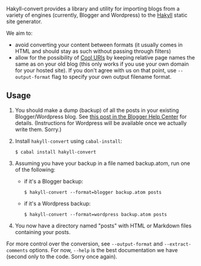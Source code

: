 Hakyll-convert provides a library and utility for importing blogs from
a variety of engines (currently, Blogger and Wordpress) to the [Hakyll][hakyll]
static site generator.

We aim to:

* avoid converting your content between formats (it usually comes in
  HTML and should stay as such without passing through filters)
* allow for the possibility of [Cool URIs][cool-uris] by keeping
  relative page names the same as on your old blog (this only works
  if you use your own domain for your hosted site). If you don't agree with us
  on that point, use `--output-format` flag to specify your own output filename
  format.

Usage
-----

1. You should make a dump (backup) of all the posts in your existing
   Blogger/Wordpress blog. See [this post in the Blogger Help
   Center](https://support.google.com/blogger/answer/41387) for details.
   (Instructions for Wordpress will be available once we actually write them.
   Sorry.)

2. Install `hakyll-convert` using `cabal-install`:

   ```console
   $ cabal install hakyll-convert
   ```
3. Assuming you have your backup in a file named backup.atom, run one of the following:

   - if it's a Blogger backup:

     ```console
     $ hakyll-convert --format=blogger backup.atom posts
     ```

   - if it's a Wordpress backup:

     ```console
     $ hakyll-convert --format=wordpress backup.atom posts
     ```
4. You now have a directory named "posts" with HTML or Markdown files containing your posts.

For more control over the conversion, see `--output-format` and
`--extract-comments` options. For now, `--help` is the best documentation we
have (second only to the code. Sorry once again).

[hakyll]:    http://jaspervdj.be/hakyll/
[cool-uris]: http://www.w3.org/Provider/Style/URI.html
